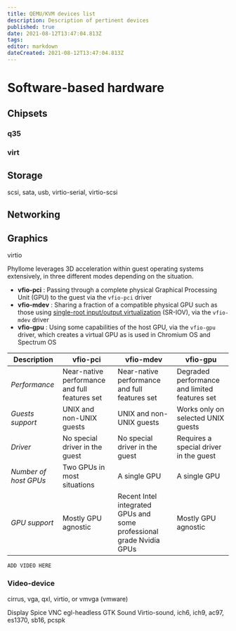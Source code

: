 ```yaml
---
title: QEMU/KVM devices list
description: Description of pertinent devices
published: true
date: 2021-08-12T13:47:04.813Z
tags: 
editor: markdown
dateCreated: 2021-08-12T13:47:04.813Z
---
```


# Software-based hardware

## Chipsets

### q35

### virt

## Storage

scsi, sata, usb, virtio-serial, virtio-scsi

## Networking

## Graphics

virtio

Phyllome leverages 3D acceleration within guest operating systems extensively, in three different modes depending on the situation.

* **vfio-pci** : Passing through a complete physical Graphical Processing Unit (GPU) to the guest via the `vfio-pci` driver
* **vfio-mdev** : Sharing a fraction of a compatible physical GPU such as those using [single-root input/output virtualization](https://en.wikipedia.org/wiki/Single-root_input/output_virtualization) (SR-IOV), via the `vfio-mdev` driver
* **vfio-gpu** : Using some capabilities of the host GPU, via the `vfio-gpu` driver, which creates a virtual GPU as is used in Chromium OS and Spectrum OS

| Description | vfio-pci | vfio-mdev | vfio-gpu |
|---|---|---|---|
| *Performance* | Near-native performance and full features set | Near-native performance and full features set | Degraded performance and limited features set |
| *Guests support* | UNIX and non-UNIX guests | UNIX and non-UNIX guests | Works only on selected UNIX guests |
| *Driver* | No special driver in the guest | No special driver in the guest | Requires a special driver in the guest |
| *Number of host GPUs* | Two GPUs in most situations | A single GPU | A single GPU |
| *GPU support* | Mostly GPU agnostic | Recent Intel integrated GPUs and some professional grade Nvidia GPUs | Mostly GPU agnostic |

`ADD VIDEO HERE`


### Video-device

cirrus, vga, qxl, virtio, or vmvga (vmware)



Display
Spice VNC egl-headless GTK
Sound
Virtio-sound, ich6, ich9, ac97, es1370, sb16, pcspk